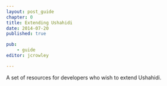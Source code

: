 ```yaml
---
layout: post_guide
chapter: 0
title: Extending Ushahidi
date: 2014-07-20
published: true

pub: 
	- guide
editor: jcrowley

---
```


A set of resources for developers who wish to extend Ushahidi.


